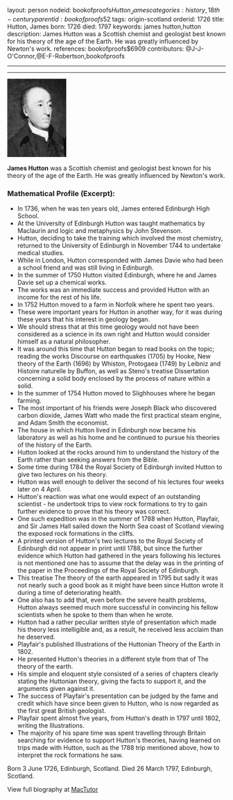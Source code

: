 layout: person
nodeid: bookofproofs$Hutton_James
categories: history,18th-century
parentid: bookofproofs$52
tags: origin-scotland
orderid: 1726
title: Hutton, James
born: 1726
died: 1797
keywords: james hutton,hutton
description: James Hutton was a Scottish chemist and geologist best known for his theory of the age of the Earth. He was greatly influenced by Newton's work.
references: bookofproofs$6909
contributors: @J-J-O'Connor,@E-F-Robertson,bookofproofs

---



---

![Hutton_James.jpg](https://github.com/bookofproofs/bookofproofs.github.io/blob/main/_sources/_assets/images/portraits/Hutton_James.jpg?raw=true)

**James Hutton** was a Scottish chemist and geologist best known for his theory of the age of the Earth. He was greatly influenced by Newton's work.

### Mathematical Profile (Excerpt):
* In 1736, when he was ten years old, James entered Edinburgh High School.
* At the University of Edinburgh Hutton was taught mathematics by Maclaurin and logic and metaphysics by John Stevenson.
* Hutton, deciding to take the training which involved the most chemistry, returned to the University of Edinburgh in November 1744 to undertake medical studies.
* While in London, Hutton corresponded with James Davie who had been a school friend and was still living in Edinburgh.
* In the summer of 1750 Hutton visited Edinburgh, where he and James Davie set up a chemical works.
* The works was an immediate success and provided Hutton with an income for the rest of his life.
* In 1752 Hutton moved to a farm in Norfolk where he spent two years.
* These were important years for Hutton in another way, for it was during these years that his interest in geology began.
* We should stress that at this time geology would not have been considered as a science in its own right and Hutton would consider himself as a natural philosopher.
* It was around this time that Hutton began to read books on the topic; reading the works Discourse on earthquakes (1705) by Hooke, New theory of the Earth (1696) by Whiston, Protogaea (1749) by Leibniz and Histoire naturelle by Buffon, as well as Steno's treatise Dissertation concerning a solid body enclosed by the process of nature within a solid.
* In the summer of 1754 Hutton moved to Slighhouses where he began farming.
* The most important of his friends were Joseph Black who discovered carbon dioxide, James Watt who made the first practical steam engine, and Adam Smith the economist.
* The house in which Hutton lived in Edinburgh now became his laboratory as well as his home and he continued to pursue his theories of the history of the Earth.
* Hutton looked at the rocks around him to understand the history of the Earth rather than seeking answers from the Bible.
* Some time during 1784 the Royal Society of Edinburgh invited Hutton to give two lectures on his theory.
* Hutton was well enough to deliver the second of his lectures four weeks later on 4 April.
* Hutton's reaction was what one would expect of an outstanding scientist - he undertook trips to view rock formations to try to gain further evidence to prove that his theory was correct.
* One such expedition was in the summer of 1788 when Hutton, Playfair, and Sir James Hall sailed down the North Sea coast of Scotland viewing the exposed rock formations in the cliffs.
* A printed version of Hutton's two lectures to the Royal Society of Edinburgh did not appear in print until 1788, but since the further evidence which Hutton had gathered in the years following his lectures is not mentioned one has to assume that the delay was in the printing of the paper in the Proceedings of the Royal Society of Edinburgh.
* This treatise The theory of the earth appeared in 1795 but sadly it was not nearly such a good book as it might have been since Hutton wrote it during a time of deteriorating health.
* One also has to add that, even before the severe health problems, Hutton always seemed much more successful in convincing his fellow scientists when he spoke to them than when he wrote.
* Hutton had a rather peculiar written style of presentation which made his theory less intelligible and, as a result, he received less acclaim than he deserved.
* Playfair's published Illustrations of the Huttonian Theory of the Earth in 1802.
* He presented Hutton's theories in a different style from that of The theory of the earth.
* His simple and eloquent style consisted of a series of chapters clearly stating the Huttonian theory, giving the facts to support it, and the arguments given against it.
* The success of Playfair's presentation can be judged by the fame and credit which have since been given to Hutton, who is now regarded as the first great British geologist.
* Playfair spent almost five years, from Hutton's death in 1797 until 1802, writing the Illustrations.
* The majority of his spare time was spent travelling through Britain searching for evidence to support Hutton's theories, having learned on trips made with Hutton, such as the 1788 trip mentioned above, how to interpret the rock formations he saw.

Born 3 June 1726, Edinburgh, Scotland. Died 26 March 1797, Edinburgh, Scotland.

View full biography at [MacTutor](https://mathshistory.st-andrews.ac.uk/Biographies/Hutton_James/)
